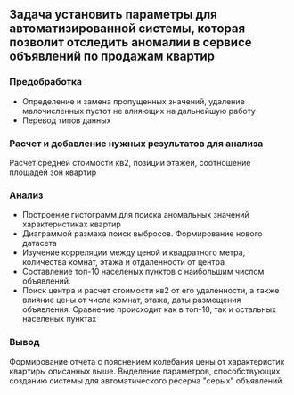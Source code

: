 ## Задача установить параметры для автоматизированной системы, которая позволит отследить аномалии в сервисе объявлений по продажам квартир
### Предобработка
- Определение и замена пропущенных значений, удаление малочисленных пустот не влияющих на дальнейшую работу
- Перевод типов данных
### Расчет и добавление нужных результатов для анализа
Расчет средней стоимости кв2, позиции этажей, соотношение площадей зон квартир
### Анализ
- Построение гистограмм для поиска аномальных значений характеристиках квартир
- Диаграммой размаха поиск выбросов. Формирование нового датасета
- Изучение корреляции между ценой и квадратного метра, количества комнат, этажа и отдаленности от центра
- Составление топ-10 населеных пунктов с наибольшим числом объявлений.
- Поиск центра и расчет стоимости кв2 от его удаленности, а также влияние цены от числа комнат, этажа, даты размещения объявления. Сравнение происходит как в топ-10, так и остальных населеных пунктах
### Вывод
Формирование отчета с пояснением колебания цены от характеристик квартиры описанных выше. Выделение параметров, способствующих созданию системы для автоматического ресерча "серых" объявлений. 
